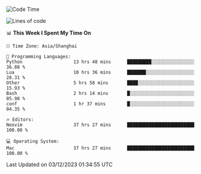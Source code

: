<!--START_SECTION:waka-->
![Code Time](http://img.shields.io/badge/Code%20Time-1%2C755%20hrs%2014%20mins-blue)

![Lines of code](https://img.shields.io/badge/From%20Hello%20World%20I%27ve%20Written-295.0%20thousand%20lines%20of%20code-blue)

📊 **This Week I Spent My Time On** 

```text
🕑︎ Time Zone: Asia/Shanghai

💬 Programming Languages: 
Python                   13 hrs 48 mins      █████████░░░░░░░░░░░░░░░░   36.88 % 
Lua                      10 hrs 36 mins      ███████░░░░░░░░░░░░░░░░░░   28.31 % 
Other                    5 hrs 58 mins       ████░░░░░░░░░░░░░░░░░░░░░   15.93 % 
Bash                     2 hrs 14 mins       █░░░░░░░░░░░░░░░░░░░░░░░░   05.98 % 
conf                     1 hr 37 mins        █░░░░░░░░░░░░░░░░░░░░░░░░   04.35 % 

🔥 Editors: 
Neovim                   37 hrs 27 mins      █████████████████████████   100.00 % 

💻 Operating System: 
Mac                      37 hrs 27 mins      █████████████████████████   100.00 % 
```


 Last Updated on 03/12/2023 01:34:55 UTC
<!--END_SECTION:waka-->
